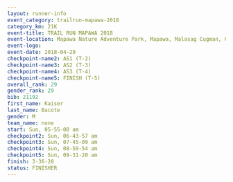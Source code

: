 ```yaml
---
layout: runner-info 
event_category: trailrun-mapawa-2018 
category_km: 21K 
event-title: TRAIL RUN MAPAWA 2018 
event-location: Mapawa Nature Adventure Park, Mapawa, Malasag Cugman, Cagayan de Oro Philippines 
event-logo: 
event-date: 2018-04-29 
checkpoint-name2: AS1 (T-2) 
checkpoint-name3: AS2 (T-3) 
checkpoint-name4: AS3 (T-4) 
checkpoint-name5: FINISH (T-5) 
overall_rank: 29
gender_rank: 29
bib: 21192
first_name: Kaiser
last_name: Bacote
gender: M
team_name: none
start: Sun, 05-55-00 am
checkpoint2: Sun, 06-43-57 am
checkpoint3: Sun, 07-45-09 am
checkpoint4: Sun, 08-59-54 am
checkpoint5: Sun, 09-31-20 am
finish: 3-36-20
status: FINISHER
---
```

